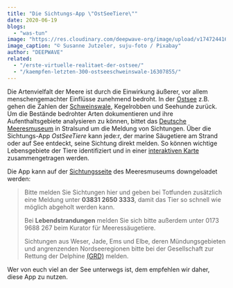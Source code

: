 ```yaml
---
title: "Die Sichtungs-App \"OstSeeTiere\""
date: 2020-06-19
blogs: 
  - "was-tun"
image: "https://res.cloudinary.com/deepwave-org/image/upload/v1747244166/deepwave.org/Ostseestrand_mit_Robben_Susanne_Jutzeler_suju-foto_pixabay.jpg"
image_caption: "© Susanne Jutzeler, suju-foto / Pixabay"
author: "DEEPWAVE"
related: 
  - "/erste-virtuelle-realitaet-der-ostsee/"
  - "/kaempfen-letzten-300-ostseeschweinswale-16307855/"
---
```


Die Artenvielfalt der Meere ist durch die Einwirkung äußerer, vor allem menschengemachter Einflüsse zunehmend bedroht. In der [Ostsee](https://www.deepwave.org/erste-virtuelle-realitaet-der-ostsee/) z.B. gehen die Zahlen der [Schweinswale](https://www.deepwave.org/kaempfen-letzten-300-ostseeschweinswale-16307855/), Kegelrobben und Seehunde zurück. Um die Bestände bedrohter Arten dokumentieren und ihre Aufenthaltsgebiete analysieren zu können, bittet das [Deutsche Meeresmuseum](https://www.deutsches-meeresmuseum.de/) in Stralsund um die Meldung von Sichtungen. Über die Sichtungs-App _OstSeeTiere_ kann jede:r, der marine Säugetiere am Strand oder auf See entdeckt, seine Sichtung direkt melden. So können wichtige Lebensgebiete der Tiere identifiziert und in einer [interaktiven Karte](https://www.deutsches-meeresmuseum.de/wissenschaft/sichtungen/sichtungskarte/) zusammengetragen werden.

Die App kann auf der [Sichtungsseite](https://www.deutsches-meeresmuseum.de/wissenschaft/sichtungen/sichtung-melden/) des Meeresmuseums downgeloadet werden:

> Bitte melden Sie Sichtungen hier und geben bei Totfunden zusätzlich eine Meldung unter **03831 2650 3333**, damit das Tier so schnell wie möglich abgeholt werden kann.
> 
> Bei **Lebendstrandungen** melden Sie sich bitte außerdem unter 0173 9688 267 beim Kurator für Meeressäugetiere.
> 
> Sichtungen aus Weser, Jade, Ems und Elbe, deren Mündungsgebieten und angrenzenden Nordseeregionen bitte bei der Gesellschaft zur Rettung der Delphine [(GRD)](http://www.delphinschutz.org/projekte/schweinswale/schweinswal-sichtung-melden "Sichtungsformular GRD") melden.

Wer von euch viel an der See unterwegs ist, dem empfehlen wir daher, diese App zu nutzen.

